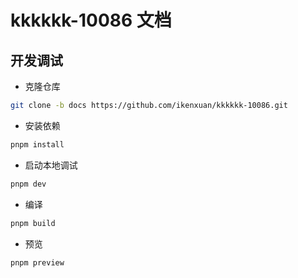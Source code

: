 # kkkkkk-10086 文档

## 开发调试
* 克隆仓库
```sh
git clone -b docs https://github.com/ikenxuan/kkkkkk-10086.git
```
* 安装依赖
```sh
pnpm install
```
* 启动本地调试
```sh
pnpm dev
```
* 编译
```sh
pnpm build
```
* 预览
```sh
pnpm preview
```